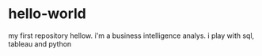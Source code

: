 # hello-world
my first repository
hellow. i'm a business intelligence analys. i play with sql, tableau and python
